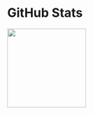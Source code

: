 # GitHub Stats
<div align="center">
  <a href="https://github.com/DemonLeviathan">
    <img align="left"src="https://github-readme-stats.vercel.app/api/top-langs/?username=demonleviathan&layout=compact&theme=dark&langs_count=10" height="180px" />
  </a>
<div>
